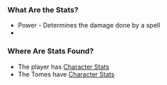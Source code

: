 
### What Are the Stats?

- Power - Determines the damage done by a spell
- 

### Where Are Stats Found?

- The player has [Character Stats](<./Character Stats.md>)
- The Tomes have [Character Stats](<./Character Stats.md>)
